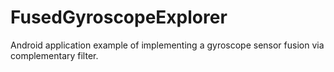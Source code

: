 FusedGyroscopeExplorer
======================

Android application example of implementing a gyroscope sensor fusion via complementary filter.
